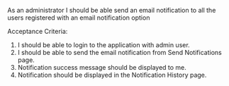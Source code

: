 As an administrator I should be able send an email notification to all the users registered with an email notification option

Acceptance Criteria:

1. I should be able to login to the application with admin user.
2. I should be able to send the email notification from Send Notifications page.
3. Notification success message should be displayed to me.
4. Notification should be displayed in the Notification History page.